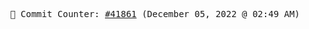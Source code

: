 <p align="center">
    <samp>
        📮 Commit Counter: <a href="https://github.com/Javascript-void0/Javascript-void0/commits/main">#41861</a> (December 05, 2022 @ 02:49 AM)
    </samp>
</p>